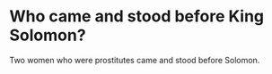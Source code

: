 # Who came and stood before King Solomon?

Two women who were prostitutes came and stood before Solomon.
